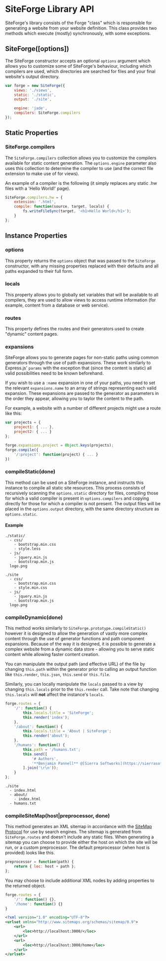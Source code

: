 # SiteForge Library API
SiteForge's library consists of the Forge "class" which is responsible for generating a website from your website definition. This class provides two methods which execute (mostly) synchronously, with some exceptions.

## SiteForge([options])
The SiteForge constructor accepts an optional `options` argument which allows you to customize some of SiteForge's behaviour, including which compilers are used, which directories are searched for files and your final website's output directory.

```javascript
var forge = new SiteForge({
	views: './views',
	static: './static',
	output: './site',

	engine: 'jade',
	compilers: SiteForge.compilers
});
```

## Static Properties

### SiteForge.compilers
The `SiteForge.compilers` collection allows you to customize the compilers available for static content generation. The `options.engine` parameter also uses this collection to determine the compiler to use (and the correct file extension to make use of for views).

An example of a compiler is the following (it simply replaces any static .hw files with a 'Hello World!' page).

```javascript
SiteForge.compilers.hw = {
	extension: '.html',
	compile: function(source, target, locals) {
		fs.writeFileSync(target, '<h1>Hello World</h1>');
	}
};
```

## Instance Properties

### options
This property returns the `options` object that was passed to the `SiteForge` constructor, with any missing properties replaced with their defaults and all paths expanded to their full form.

### locals
This property allows you to globally set variables that will be available to all compilers, they are used to allow views to access runtime information (for example, content from a database or web service).

### routes
This property defines the routes and their generators used to create "dynamic" content pages.

### expansions
SiteForge allows you to generate pages for non-static paths using common generators through the use of path expansions. These work similarly to Express.js' `params` with the exception that (since the content is static) all valid possibilities need to be known beforehand.

If you wish to use a `:name` expansion in one of your paths, you need to set the relevant `expansions.name` to an array of strings representing each valid expansion. These expansions are passed to the generator as parameters in the order they appear, allowing you to taylor the content to the path.

For example, a website with a number of different projects might use a route like this:

```javascript
var projects = {
	project1: { ... },
	project2: { ... }
};

forge.expansions.project = Object.keys(projects);
forge.compile({
	'/:project': function(project) { ... }
})
```

### compileStatic(done)
This method can be used on a SiteForge instance, and instructs this instance to compile all static site resources. This process consists of recursively scanning the `options.static` directory for files, compiling those for which a valid compiler is present in `options.compilers` and copying directly for those for which a compiler is not present. The output files will be placed in the `options.output` directory, with the same directory structure as `options.static`.

#### Example
```
./static/
  - css/
    - bootstrap.min.css
    - style.less
  - js/
    - jquery.min.js
    - bootstrap.min.js
  logo.png

./site
  - css/
    - bootstrap.min.css
    - style.min.css
  - js/
    - jquery.min.js
    - bootstrap.min.js
  logo.png
```

### compileDynamic(done)
This method works similarly to `SiteForge.prototype.compileStatic()` however it is designed to allow the generation of vastly more complex content through the use of generator functions and path component expansions. Because of the way it is designed, it is possible to generate a complex website from a dynamic data store - allowing you to serve static content while allowing faster content creation.

You can manipulate the output path (and effective URL) of the file by changing `this.path` within the generator prior to calling an output function like `this.render`, `this.json`, `this.send` or `this.file`. 

Similarly, you can locally manipulate the `locals` passed to a view by changing `this.locals` prior to the `this.render` call. Take note that changing `this.locals` will **not** affect the instance's `locals`.

```javascript
forge.routes = {
	'/': function() {
		this.locals.title = 'SiteForge';
		this.render('index');
	},
	'/about': function() {
		this.locals.title = 'About | SiteForge';
		this.render('about');
	},
	'/humans': function() {
		this.path = '/humans.txt';
		this.send([
			'# Authors',
			'**Benjamin Pannell** @[Sierra Softworks](https://sierrasoftworks.com)'
		].join('\r\n'));
	}
};
```

```
./site
  - index.html
  - about/
    - index.html
  - humans.txt
```

### compileSiteMap(host|preprocessor, done)
This method generates an XML sitemap in accordance with the [SiteMap Protocol](http://www.sitemaps.org/protocol.html) for use by search
engines. The sitemap is generated from `SiteForge.routes` and doesn't include any static files. When generating a sitemap you can choose to provide either the host on which the site will be run, or a custom preprocessor. The default preprocessor (when host is provided) looks like this.

```javascript
preprocessor = function(path) {
	return { loc: host + path };
};
```

You may choose to include additional XML nodes by adding properties to the returned object.

```javascript
forge.routes = {
	'/': function() {},
	'/home': function() {}
}
```

```xml
<?xml version="1.0" encoding="UTF-8"?>
<urlset xmlns="http://www.sitemaps.org/schemas/sitemap/0.9">
	<url>
		<loc>http://localhost:3000/</loc>
	</url>
	<url>
		<loc>http://localhost:3000/home</loc>
	</url>
</urlset>
```
